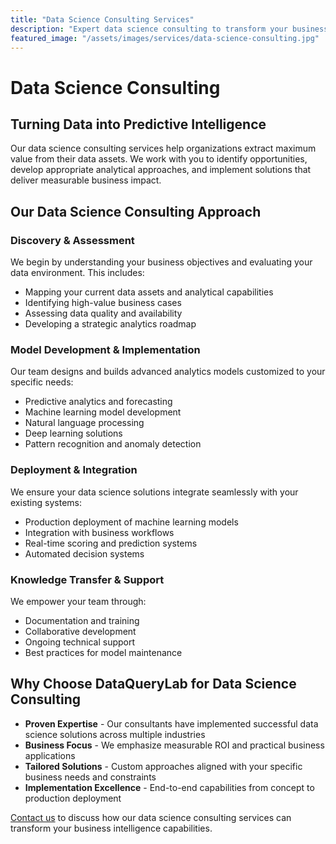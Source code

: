 ```yaml
---
title: "Data Science Consulting Services"
description: "Expert data science consulting to transform your business data into predictive models, actionable insights, and competitive advantage."
featured_image: "/assets/images/services/data-science-consulting.jpg"
---
```


# Data Science Consulting

## Turning Data into Predictive Intelligence

Our data science consulting services help organizations extract maximum value from their data assets. We work with you to identify opportunities, develop appropriate analytical approaches, and implement solutions that deliver measurable business impact.

## Our Data Science Consulting Approach

### Discovery & Assessment
We begin by understanding your business objectives and evaluating your data environment. This includes:
* Mapping your current data assets and analytical capabilities
* Identifying high-value business cases
* Assessing data quality and availability
* Developing a strategic analytics roadmap

### Model Development & Implementation
Our team designs and builds advanced analytics models customized to your specific needs:
* Predictive analytics and forecasting
* Machine learning model development
* Natural language processing
* Deep learning solutions
* Pattern recognition and anomaly detection

### Deployment & Integration
We ensure your data science solutions integrate seamlessly with your existing systems:
* Production deployment of machine learning models
* Integration with business workflows
* Real-time scoring and prediction systems
* Automated decision systems

### Knowledge Transfer & Support
We empower your team through:
* Documentation and training
* Collaborative development
* Ongoing technical support
* Best practices for model maintenance

## Why Choose DataQueryLab for Data Science Consulting

* **Proven Expertise** - Our consultants have implemented successful data science solutions across multiple industries
* **Business Focus** - We emphasize measurable ROI and practical business applications
* **Tailored Solutions** - Custom approaches aligned with your specific business needs and constraints
* **Implementation Excellence** - End-to-end capabilities from concept to production deployment

[Contact us](/contact) to discuss how our data science consulting services can transform your business intelligence capabilities.
